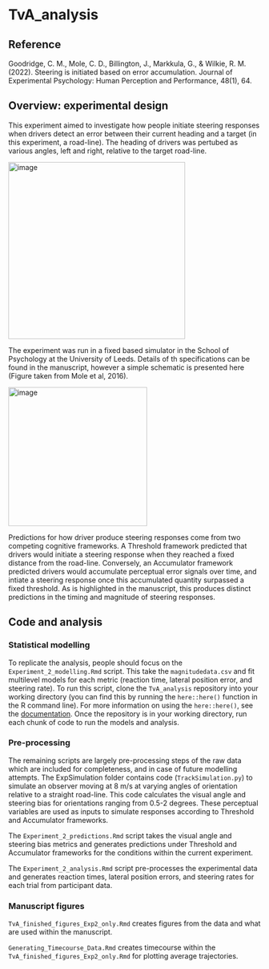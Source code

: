 # TvA_analysis

## Reference
Goodridge, C. M., Mole, C. D., Billington, J., Markkula, G., & Wilkie, R. M. (2022). Steering is initiated based on error accumulation. Journal of Experimental Psychology: Human Perception and Performance, 48(1), 64.

## Overview: experimental design 
This experiment aimed to investigate how people initiate steering responses when drivers detect an error between their current heading and a target (in this experiment, a road-line). The heading of drivers was pertubed as various angles, left and right, relative to the target road-line. 

<img width="353" alt="image" src="https://github.com/courtneygoodridge/TvA_analysis/assets/44811378/ee0cb499-2dc8-4dab-a88b-c1e0a9754136">

The experiment was run in a fixed based simulator in the School of Psychology at the University of Leeds. Details of th specifications can be found in the manuscript, however a simple schematic is presented here (Figure taken from Mole et al, 2016). 

<img width="277" alt="image" src="https://github.com/courtneygoodridge/TvA_analysis/assets/44811378/31e75192-2a35-4c45-b80a-725ac8f3f9c1">

Predictions for how driver produce steering responses come from two competing cognitive frameworks. A Threshold framework predicted that drivers would initiate a steering response when they reached a fixed distance from the road-line. Conversely, an Accumulator framework predicted drivers would accumulate perceptual error signals over time, and intiate a steering response once this accumulated quantity surpassed a fixed threshold. As is highlighted in the manuscript, this produces distinct predictions in the timing and magnitude of steering responses. 

## Code and analysis
### Statistical modelling
To replicate the analysis, people should focus on the `Experiment_2_modelling.Rmd` script. This take the `magnitudedata.csv` and fit multilevel models for each metric (reaction time, lateral position error, and steering rate). To run this script, clone the `TvA_analysis` repository into your working directory (you can find this by running the `here::here()` function in the R command line). For more information on using the `here::here()`, see the [documentation](https://here.r-lib.org/). Once the repository is in your working directory, run each chunk of code to run the models and analysis. 

### Pre-processing
The remaining scripts are largely pre-processing steps of the raw data which are included for completeness, and in case of future modelling attempts. The ExpSimulation folder contains code (`TrackSimulation.py`) to simulate an observer moving at 8 m/s at varying angles of orientation relative to a straight road-line. This code calculates the visual angle and steering bias for orientations ranging from 0.5-2 degrees. These perceptual variables are used as inputs to simulate responses according to Threshold and Accumulator frameworks. 

The `Experiment_2_predictions.Rmd` script takes the visual angle and steering bias metrics and generates predictions under Threshold and Accumulator frameworks for the conditions within the current experiment.

The `Experiment_2_analysis.Rmd` script pre-processes the experimental data  and generates reaction times, lateral position errors, and steering rates for each trial from participant data. 

### Manuscript figures
`TvA_finished_figures_Exp2_only.Rmd` creates figures from the data and what are used within the manuscript. 

`Generating_Timecourse_Data.Rmd` creates timecourse within the `TvA_finished_figures_Exp2_only.Rmd` for plotting average trajectories. 

